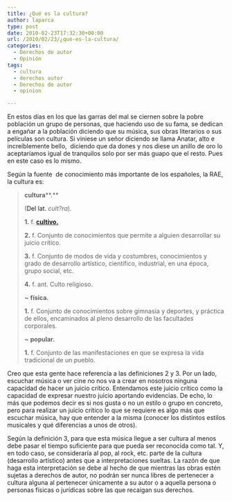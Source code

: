 ```yaml
---
title: ¿Qué es la cultura?
author: laparca
type: post
date: 2010-02-23T17:32:30+00:00
url: /2010/02/23/¿que-es-la-cultura/
categories:
  - Derechos de autor
  - Opinión
tags:
  - cultura
  - derechos autor
  - Derechos de autor
  - opinion

---
```

En estos días en los que las garras del mal se ciernen sobre la pobre población un grupo de personas, que haciendo uso de su fama, se dedican a engañar a la población diciendo que su música, sus obras literarios o sus películas son cultura. Si viniese un señor diciendo se llama Anatar, alto e increíblemente bello,  diciendo que da dones y nos diese un anillo de oro lo aceptaríamos igual de tranquilos solo por ser más guapo que el resto. Pues en este caso es lo mismo.

Según la fuente  de conocimiento más importante de los españoles, la RAE, la cultura es:

> **cultura****.**
> 
> (<a>Del</a> <a title="latín, latino o latina">lat.</a> _cult?ra_).
> 
> <a name="0_1"></a>**1.** f. [**cultivo.**][1]
> 
> <a name="0_2"></a>**2.** f. Conjunto de conocimientos que permite a alguien desarrollar su juicio crítico.
> 
> <a name="0_3"></a>**3.** f. Conjunto de modos de vida y costumbres, conocimientos y grado de desarrollo artístico, científico, industrial, en una época, grupo social, etc.
> 
> <a name="0_4"></a>**4.** f. ant. Culto religioso.
> 
> <a name="cultura_física."></a>**~** **física.**
> 
> <a name="cultura_física.1"></a>**1.** f. Conjunto de conocimientos sobre gimnasia y deportes, y práctica de ellos, encaminados al pleno desarrollo de las facultades corporales.
> 
> <a name="cultura_popular."></a>**~** **popular.**
> 
> <a name="cultura_popular.1"></a>**1.** f. Conjunto de las manifestaciones en que se expresa la vida tradicional de un pueblo.

Creo que esta gente hace referencia a las definiciones 2 y 3. Por un lado, escuchar música o ver cine no nos va a crear en nosotros ninguna capacidad de hacer un juicio crítico. Entendamos este juicio crítico como la capacidad de expresar nuestro juicio aportando evidencias. De echo, lo más que podemos decir es si nos gusta o no un estilo o grupo en concreto, pero para realizar un juicio crítico lo que se requiere es algo más que escuchar música, hay que entender a la misma (conocer los distintos estilos musicales y qué diferencias a unos de otros).

Según la definición 3, para que esta música llegue a ser cultura al menos debe pasar el tiempo suficiente para que pueda ser reconocida como tal. Y, en todo caso, se consideraría al pop, al rock, etc. parte de la cultura (desarrollo artístico) antes que a interpretaciones sueltas. La razón de que haga esta interpretación se debe al hecho de que mientras las obras estén sujetas a derechos de autor, no podrán ser nunca libres de pertenecer a cultura alguna al pertenecer únicamente a su autor o a aquella persona o personas físicas o jurídicas sobre las que recaigan sus derechos.

 [1]: http://buscon.rae.es/draeI/SrvltObtenerHtml?origen=RAE&LEMA=cultivo&SUPIND=0&CAREXT=10000&NEDIC=No